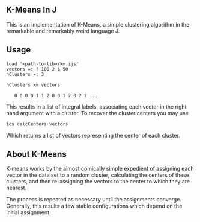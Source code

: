 K-Means In J
------------

This is an implementation of K-Means, a simple clustering algorithm in
the remarkable and remarkably weird language J.

Usage
-----

    load '<path-to-lib>/km.ijs'
    vectors =: ? 100 2 $ 50
    nClusters =: 3

    nClusters km vectors

       0 0 0 0 1 1 2 0 0 1 2 0 2 2 ...


This results in a list of integral labels, associating each vector in
the right hand argument with a cluster.  To recover the cluster
centers you may use

    ids calcCenters vectors

Which returns a list of vectors representing the center of each
cluster.

About K-Means
-------------

K-means works by the almost comically simple expedient of assigning
each vector in the data set to a random cluster, calculating the
centers of these clusters, and then re-assigning the vectors to the
center to which they are nearest.

The process is repeated as necessary until the assignments converge.
Generally, this results a few stable configurations which depend on
the initial assignment.  
